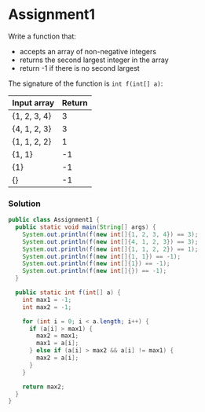 # Assignment1

Write a function that:

* accepts an array of non-negative integers
* returns the second largest integer in the array
* return -1 if there is no second largest

The signature of the function is `int f(int[] a)`:

| Input array | Return |
|:-------------|:-------------|
| {1, 2, 3, 4} | 3 |
| {4, 1, 2, 3} | 3 |
| {1, 1, 2, 2} | 1 |
| {1, 1} | -1 |
| {1} | -1 |
| {} | -1 |

### Solution

```java
public class Assignment1 {
  public static void main(String[] args) {
    System.out.println(f(new int[]{1, 2, 3, 4}) == 3);
    System.out.println(f(new int[]{4, 1, 2, 3}) == 3);
    System.out.println(f(new int[]{1, 1, 2, 2}) == 1);
    System.out.println(f(new int[]{1, 1}) == -1);
    System.out.println(f(new int[]{1}) == -1);
    System.out.println(f(new int[]{}) == -1);
  }

  public static int f(int[] a) {
    int max1 = -1;
    int max2 = -1;

    for (int i = 0; i < a.length; i++) {
      if (a[i] > max1) {
        max2 = max1;
        max1 = a[i];
      } else if (a[i] > max2 && a[i] != max1) {
        max2 = a[i];
      }
    }

    return max2;
  }
}
```
